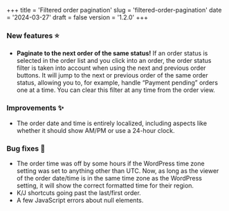 +++
title = 'Filtered order pagination'
slug = 'filtered-order-pagination'
date = '2024-03-27'
draft = false
version = '1.2.0'
+++

### New features ⭐️

- **Paginate to the next order of the same status!** If an order status is selected in the order list and you click into an order, the order status filter is taken into account when using the next and previous order buttons. It will jump to the next or previous order of the same order status, allowing you to, for example, handle “Payment pending” orders one at a time. You can clear this filter at any time from the order view.

### Improvements ✨

- The order date and time is entirely localized, including aspects like whether it should show AM/PM or use a 24-hour clock.

### Bug fixes 🐞

- The order time was off by some hours if the WordPress time zone setting was set to anything other than UTC. Now, as long as the viewer of the order date/time is in the same time zone as the WordPress setting, it will show the correct formatted time for their region.
- K/J shortcuts going past the last/first order.
- A few JavaScript errors about null elements.
